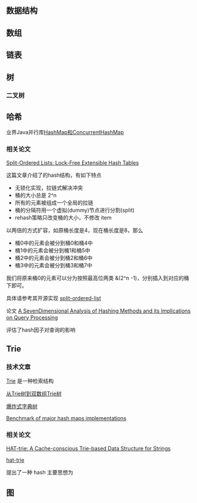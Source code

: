 数据结构
---
## 数组

## 链表
## 树
### 二叉树



## 哈希
业界Java并行库[HashMap和ConcurrentHashMap](https://my.oschina.net/pingpangkuangmo/blog/817973) 

### 相关论文

[Split-Ordered Lists: Lock-Free Extensible Hash Tables](atl/hash/Split-Ordered_Lists.pdf)


这篇文章介绍了的hash结构，有如下特点
* 无锁化实现，拉链式解决冲突
* 桶的大小总是 2^n
* 所有的元素被组成一个全局的拉链
* 桶的分隔符用一个虚拟(dummy)节点进行分割(split)
* rehash策略只改变桶的大小，不修改 item

以两倍的方式扩容，如原桶长度是4，现在桶长度是8，那么
* 桶0中的元素会被分到桶0和桶4中
* 桶1中的元素会被分到桶1和桶5中
* 桶2中的元素会被分到桶2和桶6中
* 桶3中的元素会被分到桶3和桶7中

我们将原来桶0的元素可以分为按照最高位两类 &(2^n -1)，分别插入到对应的桶下即可。


具体请参考其开源实现 [split-ordered-list](https://github.com/mpastyl/split-ordered-list)

论文
[A SevenDimensional Analysis of Hashing Methods and its Implications on Query Processing](atl/hash/p96-richter.pdf)

评估了hash因子对查询的影响

## Trie
### 技术文章

[Trie](http://zh.wikipedia.org/wiki/Trie) 是一种检索结构


[从Trie树到双数组Trie树](https://cloud.tencent.com/developer/article/1057813)



[爆炸式字典树](https://cloud.tencent.com/developer/news/380648)


[Benchmark of major hash maps implementations](https://tessil.github.io/2016/08/29/benchmark-hopscotch-map.html)

### 相关论文
[HAT-trie: A Cache-conscious Trie-based Data Structure for Strings](atl/hash/HAT_trie.pdf)

[hat-trie](https://tessil.github.io/2017/06/22/hat-trie.html)

提出了一种 hash 主要思想为

## 图
